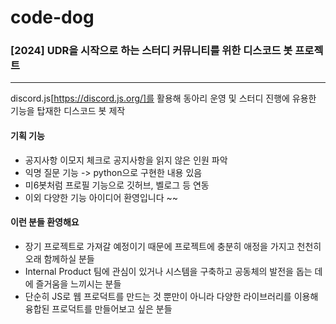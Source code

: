 # code-dog
### [2024] UDR을 시작으로 하는 스터디 커뮤니티를 위한 디스코드 봇 프로젝트
---
discord.js[https://discord.js.org/]를 활용해 동아리 운영 및 스터디 진행에 유용한 기능을 탑재한 디스코드 봇 제작

#### 기획 기능
- 공지사항 이모지 체크로 공지사항을 읽지 않은 인원 파악
- 익명 질문 기능 -> python으로 구현한 내용 있음
- 미6봇처럼 프로필 기능으로 깃허브, 벨로그 등 연동
- 이외 다양한 기능 아이디어 환영입니다 ~~ 

#### 이런 분들 환영해요
- 장기 프로젝트로 가져갈 예정이기 때문에 프로젝트에 충분히 애정을 가지고 천천히 오래 함께하실 분들
- Internal Product 팀에 관심이 있거나 시스템을 구축하고 공동체의 발전을 돕는 데에 즐거움을 느끼시는 분들
- 단순히 JS로 웹 프로덕트를 만드는 것 뿐만이 아니라 다양한 라이브러리를 이용해 융합된 프로덕트를 만들어보고 싶은 분들
